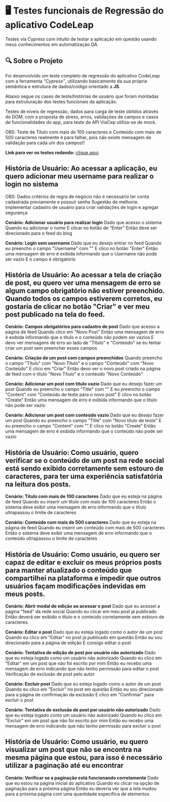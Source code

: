 # 🖥️ Testes funcionais de Regressão do aplicativo CodeLeap
Testes via Cypress com intuíto de testar a aplicação em questão usando meus conhecimentos em automatização QA.

## 🔍 Sobre o Projeto
Foi desenvolvido um teste completo de regressão do aplicativo CodeLeap com a ferramenta *"Cypress"*, utilizando basicamente da sua própria semântica e estrutura de dados/código orientado a **JS**.

Abaixo segue os cases de teste/histórias de usuário que foram montadas para estruturação dos testes funcionais da aplicação.

Testes de níveis de regressão, dados para carga de teste obtidos através do DOM, com a proposta de stress, erros, validações de campos e casos de funcionalidades do app, para teste de API ViaCep utiliza-se de mock.

OBS: Teste de Título com mais de 100 caracteres e Conteúdo com mais de 500 caracteres realmente é para falhar, pois não existe mensagem de validação para cada um dos campos!!

**Link para ver os testes rodando:** <a href="">clique aqui</a>.

## História de Usuário: Ao acessar a aplicação, eu quero adicionar meu username para realizar o login no sistema
OBS: Dados critérios de regra de negócio não é necessário ter conta cadastrada previamente e possuir senha
Sugestão de melhoria: Implementar cadastro de usuário para criar validações de login e agregar segurança

**Cenário: Adicionar usuário para realizar login**
Dado que acesso o sistema
Quando eu adicionar o nome
E clicar no botão de “Enter”
Então deve ser direcionado para o feed do blog

**Cenário: Login sem username**
Dado que eu desejo entrar no feed
Quando eu preencho o campo "Username" com ""
E clico no botão "Enter"
Então uma mensagem de erro é exibida informando que o Username não pode ser vazio
E o campo é obrigatório

## História de Usuário: Ao acessar a tela de criação de post, eu quero ver uma mensagem de erro se algum campo obrigatório não estiver preenchido. Quando todos os campos estiverem corretos, eu gostaria de clicar no botão "Criar" e ver meu post publicado na tela do feed.

**Cenário: Campos obrigatórios para cadastro de post**
Dado que acesso a página de feed
Quando clico em "Novo Post"
Então uma mensagem de erro é exibida informando que o título e o conteúdo não podem ser vazios
E devo ver mensagens de erro ao lado de "Título" e "Conteúdo" se eu tentar criar um post sem preencher esses campos

**Cenário: Criação de um post com campos preenchidos**
Quando preencho o campo "Título" com "Novo Título" e o campo "Conteúdo" com "Novo Conteúdo"
E clico em "Criar"
Então devo ver o novo post criado na página de feed com o título "Novo Título" e o conteúdo "Novo Conteúdo"

**Cenário: Adicionar um post com título vazio**
Dado que eu desejo fazer um post
Quando eu preencho o campo "Title" com ""
E eu preencho o campo "Content" com "Conteúdo de teste para o novo post"
E clico no botão "Create"
Então uma mensagem de erro é exibida informando que o título não pode ser vazio

**Cenário: Adicionar um post com conteúdo vazio**
Dado que eu desejo fazer um post
Quando eu preencho o campo "Title" com "Novo título de teste"
E eu preencho o campo "Content" com ""
E clico no botão "Create"
Então uma mensagem de erro é exibida informando que o conteúdo não pode ser vazio

## História de Usuário: Como usuário, quero verificar se o conteúdo de um post na rede social está sendo exibido corretamente sem estouro de caracteres, para ter uma experiência satisfatória na leitura dos posts.

**Cenário: Título com mais de 100 caracteres**
Dado que eu esteja na página de feed
Quando eu inserir um título com mais de 100 caracteres
Então o sistema deve exibir uma mensagem de erro informando que o título ultrapassou o limite de caracteres

**Cenário: Conteúdo com mais de 500 caracteres**
Dado que eu esteja na página de feed
Quando eu inserir um conteúdo com mais de 500 caracteres
Então o sistema deve exibir uma mensagem de erro informando que o conteúdo ultrapassou o limite de caracteres

## História de Usuário: Como usuário, eu quero ser capaz de editar e excluir os meus próprios posts para manter atualizado o conteúdo que compartilhei na plataforma e impedir que outros usuários façam modificações indevidas em meus posts.

**Cenário: Abrir modal de edição ao acessar o post**
Dado que eu acessei a página "feed" da rede social
Quando eu clicar em meu post já publicado
Então deverá ser exibido o título e o conteúdo corretamente sem estouro de caracteres.

**Cenário: Editar o post**
Dado que eu esteja logado como o autor de um post
Quando eu clico em "Editar" no post já publicado em questão
Então eu sou direcionado para a página de edição
E consigo editar o post

**Cenário: Tentativa de edição de post por usuário não autorizado**
Dado que eu esteja logado como um usuário não autorizado
Quando eu clico em "Editar" em um post que não foi escrito por mim
Então eu recebo uma mensagem de erro indicando que não tenho permissão para editar o post
Verificação de exclusão de post pelo autor

**Cenário: Excluir post**
Dado que eu esteja logado como o autor de um post
Quando eu clico em "Excluir" no post em questão
Então eu sou direcionado para a página de confirmação da exclusão
E clico em "Confirmar" para excluir o post

**Cenário: Tentativa de exclusão de post por usuário não autorizado**
Dado que eu esteja logado como um usuário não autorizado
Quando eu clico em "Excluir" em um post que não foi escrito por mim
Então eu recebo uma mensagem de erro indicando que não tenho permissão para excluir o post

## História de Usuário: Como usuário, eu quero visualizar um post que não se encontra na mesma página que estou, para isso é necessário utilizar a paginação até eu encontrar
**Cenário: Verificar se a paginação está funcionando corretamente**
Dado que eu estou na página inicial do aplicativo
Quando eu clicar na opção de paginação para a próxima página
Então eu deveria ver que a tela mudou para a próxima página com uma quantidade específica de elementos

